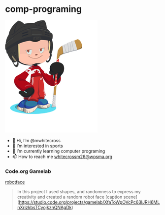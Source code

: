 # comp-programing
![octocat](https://github.com/mwhitecross/comp-programing/blob/e7b2e1de4dee4aa006303d97b1eb5287cc634f28/octocat-16963347414091.png)
- 👋 Hi, I’m @mwhitecross
- 👀 I’m interested in sports
- 🌱 I’m currently learning computer programing
- 📫 How to reach me whitecrossm26@wpsma.org
### Code.org Gamelab
[robotface](https://mwhitecross.github.io/robotface/)
> In this project I used shapes, and randomness to express my creativity and created a random robot face
[caption scene] (https://studio.code.org/projects/gamelab/XfaToWpOVcPc63IJRH6MLnXrizkbsTCyojkznQNAgDk)
